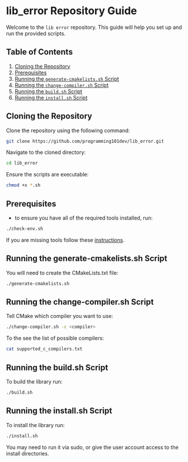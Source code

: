 # lib_error Repository Guide

Welcome to the `lib error` repository. This guide will help you set up and run the provided scripts.

## **Table of Contents**

1. [Cloning the Repository](#cloning-the-repository)
2. [Prerequisites](#Prerequisites)
3. [Running the `generate-cmakelists.sh` Script](#running-the-generate-cmakelistssh-script)
4. [Running the `change-compiler.sh` Script](#running-the-change-compilersh-script)
5. [Running the `build.sh` Script](#running-the-buildsh-script)
6. [Running the `install.sh` Script](#running-the-installsh-script)

## **Cloning the Repository**

Clone the repository using the following command:

```bash
git clone https://github.com/programming101dev/lib_error.git
```

Navigate to the cloned directory:

```bash
cd lib_error
```

Ensure the scripts are executable:

```bash
chmod +x *.sh
```

## **Prerequisites**

- to ensure you have all of the required tools installed, run:
```bash
./check-env.sh
```

If you are missing tools follow these [instructions](https://docs.google.com/document/d/1ZPqlPD1mie5iwJ2XAcNGz7WeA86dTLerFXs9sAuwCco/edit?usp=drive_link).

## **Running the generate-cmakelists.sh Script**

You will need to create the CMakeLists.txt file:

```bash
./generate-cmakelists.sh
```

## **Running the change-compiler.sh Script**

Tell CMake which compiler you want to use:

```bash
./change-compiler.sh -c <compiler>
```

To the see the list of possible compilers:

```bash
cat supported_c_compilers.txt
```

## **Running the build.sh Script**

To build the library run:

```bash
./build.sh
```

## **Running the install.sh Script**

To install the library run:

```bash
./install.sh
```

You may need to run it via sudo, or give the user account access to the install directories.
